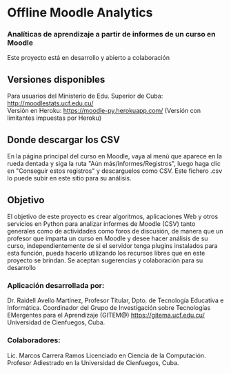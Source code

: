 # Offline Moodle Analytics
### Analíticas de aprendizaje a partir de informes de un curso en Moodle
Este proyecto está en desarrollo y abierto a colaboración

## Versiones disponibles
Para usuarios del Ministerio de Edu. Superior de Cuba: http://moodlestats.ucf.edu.cu/ <br>
Versión en Heroku: https://moodle-py.herokuapp.com/ (Versión con limitantes impuestas por Heroku)
   
## Donde descargar los CSV
    
En la página principal del curso en Moodle, vaya al menú
que aparece en la rueda dentada y siga la ruta &quot;Aún más/Informes/Registros&quot;,
luego haga clic en &quot;Conseguir estos registros&quot; y descarguelos como CSV.
Este fichero .csv lo puede subir en este sitio para su análisis.</p>

## Objetivo
    
El objetivo de este proyecto es crear algoritmos,
aplicaciones Web y otros servicios en Python para analizar informes de Moodle
(CSV) tanto generales como de actividades como foros de discusión, de manera
que un profesor que imparta un curso en Moodle y desee hacer análisis de su
curso, independientemente de si el servidor tenga plugins instalados para esta
función, pueda hacerlo utilizando los recursos libres que en este proyecto se
brindan.
Se aceptan sugerencias y colaboración para su desarrollo
    
### Aplicación desarrollada por:
Dr. Raidell Avello Martínez, Profesor Titular, Dpto. de Tecnología Educativa e Informática.
Coordinador del Grupo de Investigación sobre Tecnologías EMergentes para el Aprendizaje (GITEM@) https://gitema.ucf.edu.cu/
Universidad de Cienfuegos, Cuba.
### Colaboradores:</h4>
Lic. Marcos Carrera Ramos
Licenciado en Ciencia de la Computación. Profesor Adiestrado en la Universidad de Cienfuegos, Cuba.

